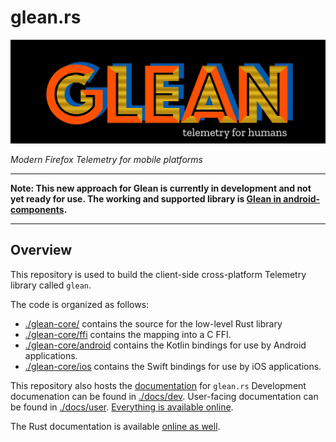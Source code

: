 # glean.rs

![Glean logo](docs/glean.jpeg)

_Modern Firefox Telemetry for mobile platforms_


---

**Note: This new approach for Glean is currently in development and not yet ready for use.
The working and supported library is [Glean in android-components](https://github.com/mozilla-mobile/android-components/tree/master/components/service/glean).**

---

## Overview

This repository is used to build the client-side cross-platform Telemetry library called `glean`.

The code is organized as follows:

* [./glean-core/](glean-core) contains the source for the low-level Rust library
* [./glean-core/ffi](glean-core/ffi) contains the mapping into a C FFI.
* [./glean-core/android](glean-core/android) contains the Kotlin bindings for use by Android applications.
* [./glean-core/ios](glean-core/ios) contains the Swift bindings for use by iOS applications.

This repository also hosts the [documentation](docs) for `glean.rs`
Development documenation can be found in [./docs/dev](docs/dev).
User-facing documentation can be found in [./docs/user](docs/user).
[Everything is available online](https://badboy.github.com/glean.rs).

The Rust documentation is available [online as well](https://badboy.github.com/glean.rs/docs).
